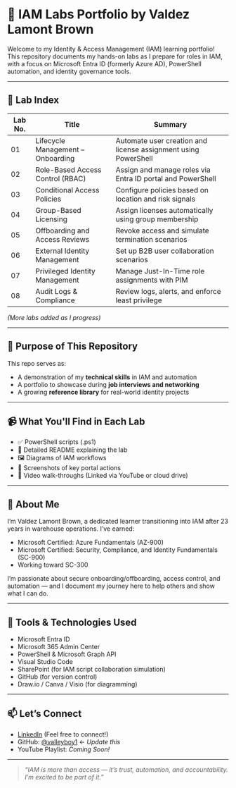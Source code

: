 # 🔐 IAM Labs Portfolio by Valdez Lamont Brown

Welcome to my Identity & Access Management (IAM) learning portfolio! This repository documents my hands-on labs as I prepare for roles in IAM, with a focus on Microsoft Entra ID (formerly Azure AD), PowerShell automation, and identity governance tools.

---

## 📁 Lab Index

| Lab No. | Title                           | Summary                               |
|--------|----------------------------------|----------------------------------------|
| 01     | Lifecycle Management – Onboarding | Automate user creation and license assignment using PowerShell |
| 02     | Role-Based Access Control (RBAC) | Assign and manage roles via Entra ID portal and PowerShell     |
| 03     | Conditional Access Policies      | Configure policies based on location and risk signals          |
| 04     | Group-Based Licensing            | Assign licenses automatically using group membership           |
| 05     | Offboarding and Access Reviews   | Revoke access and simulate termination scenarios               |
| 06     | External Identity Management     | Set up B2B user collaboration scenarios                        |
| 07     | Privileged Identity Management   | Manage Just-In-Time role assignments with PIM                  |
| 08     | Audit Logs & Compliance          | Review logs, alerts, and enforce least privilege               |

_(More labs added as I progress)_

---

## 🎯 Purpose of This Repository

This repo serves as:
- A demonstration of my **technical skills** in IAM and automation
- A portfolio to showcase during **job interviews and networking**
- A growing **reference library** for real-world identity projects

---

## 📹 What You'll Find in Each Lab

- ✅ PowerShell scripts (.ps1)
- 🧾 Detailed README explaining the lab
- 🖼️ Diagrams of IAM workflows
- 📸 Screenshots of key portal actions
- 🎥 Video walk-throughs (Linked via YouTube or cloud drive)

---

## 💼 About Me

I’m Valdez Lamont Brown, a dedicated learner transitioning into IAM after 23 years in warehouse operations. I’ve earned:
- Microsoft Certified: Azure Fundamentals (AZ-900)
- Microsoft Certified: Security, Compliance, and Identity Fundamentals (SC-900)
- Working toward SC-300

I’m passionate about secure onboarding/offboarding, access control, and automation — and I document my journey here to help others and show what I can do.

---

## 🧠 Tools & Technologies Used

- Microsoft Entra ID
- Microsoft 365 Admin Center
- PowerShell & Microsoft Graph API
- Visual Studio Code
- SharePoint (for IAM script collaboration simulation)
- GitHub (for version control)
- Draw.io / Canva / Visio (for diagramming)

---

## 📫 Let’s Connect

- [LinkedIn](https://www.linkedin.com/in/valdez-brown-10442176/) (Feel free to connect!)
- GitHub: [@valleyboy1](https://github.com/valleyboy1) ← _Update this_
- YouTube Playlist: _Coming Soon!_

---

> _“IAM is more than access — it’s trust, automation, and accountability. I’m excited to be part of it.”_